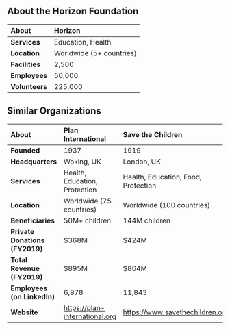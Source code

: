 ## About the Horizon Foundation

| About | Horizon |
| :--- | :--- |
| **Services** | Education, Health |
| **Location** | Worldwide (5+ countries) |
| **Facilities** | 2,500 |
| **Employees** | 50,000 |
| **Volunteers** | 225,000 |

## Similar Organizations

| About | Plan International | Save the Children | UNICEF |
| :--- | :--- | :--- | :--- |
| **Founded** | 1937 | 1919 | 1946 |
| **Headquarters** | Woking, UK | London, UK | New York, USA |
| **Services** | Health, Education, Protection | Health, Education, Food, Protection | Health, Education, Food, Protection |
| **Location** | Worldwide (75 countries) | Worldwide (100 countries) | Worldwide (190 countries) |
| **Beneficiaries** | 50M+ children | 144M children | 300M+ children |
| **Private Donations (FY2019)** | $368M | $424M | $695M |
| **Total Revenue (FY2019)** | $895M | $864M | $6,412M |
| **Employees (on LinkedIn)** | 6,978 | 11,843 | 27,053 |
| **Website** | https://plan-international.org | https://www.savethechildren.org | https://www.unicef.org/ |
